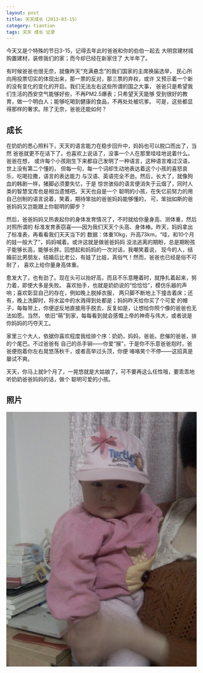 ```yaml
---
layout: post
title: 天天成长（2013-03-15）
category: tiantian
tags: 天天 成长 记录
---
```



今天又是个特殊的节日3-15，记得去年此时爸爸和你的伯伯一起去
大明宫建材城购置建材，装修我们的家；而今却已经在新家住了
大半年了。

有时候爸爸也很无奈，就像昨天“充满悬念”的我们国家的主席换届选举，
民心所向用投票切实的体现出来，那一票的反对，那三票的弃权，或许
又预示着一个新的没有变化的变化的开启。我们无法左右这些所谓的国之大事，
爸爸只是希望我们生活的西安空气能够好些，不再PM2.5爆表；只希望天天能够
受到很好的教育，做一个明白人；能够吃喝到健康的食品，不再处处被坑爹。
可是，这些都显得那样的奢求。除了无奈，爸爸还能如何？

## 成长

在奶奶的悉心照料下，天天的语言能力在稳步回升中，妈妈也可以脱口而出了，当然
爸爸就更不在话下了。也喜欢上说话了，没事一个人在那里哇哇地说着什么。爸爸在想，
或许每个小孩刚生下来都自己发明了一种语言，这种语言难过汉语，世上没有第二个懂的，
但每一句，每一个词却生动地表达着这个小孩的喜怒哀乐，吃喝拉撒，语言的表达能力
与汉语、英语完全不逊。然后，长大了，就像狗血的韩剧一样，猪脚必须要失忆，于是
惊世骇俗的语言便消失于云烟了，同时人类的智慧宝库也是相当遗憾吧。天天也自是一个
聪明的小孩，在失忆前努力的用自己创制的语言说着，笑着，期待笨拙的爸爸妈妈能够懂的，
可，笨拙如斯的爸爸妈妈又岂能跟上你聪明的脚步？

然后，爸爸妈妈又热衷起你的身体发育情况了，不时就给你量身高、测体重，然后对照所谓的
标准发育表窃喜——因为我们天天个头高、身体棒。昨天，妈妈拿出了标准表，再看看我们天天当下的
数据：体重10kg，升高73km，“哇，和10个月的娃一般大了”，妈妈喊着。或许这就是做爸爸妈妈
没法逃离的期盼，总是期盼孩子能够长高，能够长胖。回想起和妈妈的一次对话，我嘲笑着说，
现今的人，结婚前比男朋友，结婚后比老公，有娃了比娃，真俗气！然而，爸爸也已经是俗不可耐了，
喜欢上给你量身高体重。

愈发大了，也有劲了。现在头可以抬好高，而且不乐意睡着时，就挣扎着起来，努力着，即使大多是失败。
喜欢拍手，也就是奶奶说的“恰恰恰”，模仿乐器的声响；喜欢彰显自己的存在，例如晚上脱掉衣服，
两只脚不断地上下撞击着床；还有，晚上洗脚时，将水盆中的水溅得到处都是；妈妈昨天给你买了个可爱
的帽子，每每带上，你便逆反地直接用手脱去，反复如是，让想给你照个像的爸爸也无法如愿。当然，
依旧“萌”到家，每每看到就会感慨上帝的神奇与伟大，或者说是你妈妈的巧夺天工。

家里三个大人，依据你喜欢程度我给排个序：奶奶，妈妈，爸爸。悲催的爸爸，排的个尾巴。不过爸爸有
自己的杀手锏——你爱“猴”，于是你不乐意爸爸抱时，爸爸便抱着你左右晃悠荡秋千，或者高举过头顶，你便
咯咯笑个不停——这招真是屡试不爽。

天天，你马上就9个月了，一晃悠就是大姑娘了，可不要再这么任性哦，要乖乖地听奶奶爸爸妈妈的话，做个
聪明可爱的小孩。

## 照片

![tiantian](/assets/images/tiantian20130315.jpg)
